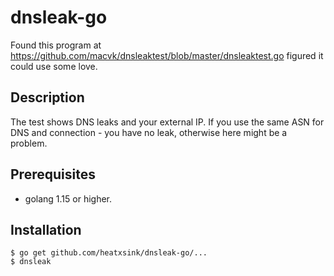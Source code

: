 # dnsleak-go

Found this program at https://github.com/macvk/dnsleaktest/blob/master/dnsleaktest.go figured it could use some love. 

## Description 

The test shows DNS leaks and your external IP. If you use the same ASN for DNS and connection - you have no leak, otherwise here might be a problem.


## Prerequisites

- golang 1.15 or higher.


## Installation

    $ go get github.com/heatxsink/dnsleak-go/...
    $ dnsleak


